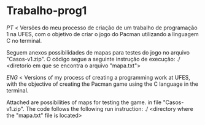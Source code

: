 # Trabalho-prog1
*PT* < Versões do meu processo de criação de um trabalho de programação 1 na UFES, com o objetivo de criar o jogo do Pacman utilizando a linguagem C no terminal. 

Seguem anexos possibilidades de mapas para testes do jogo no arquivo "Casos-v1.zip".
O código segue a seguinte instrução de execução:
    ./<nome do executavel do programa> <diretorio em que se encontra o arquivo "mapa.txt">
> 



*ENG* < Versions of my process of creating a programming work at UFES, with the objective of creating the Pacman game using the C language in the terminal.

Attached are possibilities of maps for testing the game. in file "Casos-v1.zip".
The code follows the following run instruction:
    ./<program executable name> <directory where the "mapa.txt" file is located>
>
